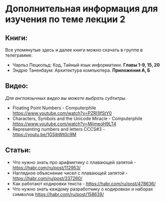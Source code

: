 # Дополнительная информация для изучения по теме лекции 2

## Книги:
Все упомянутые здесь и далее книги можно скачать в группе в телеграмме.

- Чарльз Пецкольд: Код, Тайный язык информатики. **Главы 1-9, 15, 20**
- Эндрю Таненбаум: Архитектура компьютера. **Приложения А, Б**

## Видео:

_Для англоязычных видео вы можете выбрать субтитры._

- Floating Point Numbers - Computerphile https://www.youtube.com/watch?v=PZRI1IfStY0
- Characters, Symbols and the Unicode Miracle - Computerphile https://www.youtube.com/watch?v=MijmeoH9LT4
- Representing numbers and letters CCCS#3 - https://youtu.be/1GSjbWt0c9M

## Статьи:

- Что нужно знать про арифметику с плавающей запятой - https://habr.com/ru/post/112953/
- Наглядное объяснение чисел с плавающей запятой - https://habr.com/ru/post/337260/
- Как работают кодировки текста - https://habr.com/ru/post/478636/
- Что нужно знать каждому разработчику о кодировках и наборах символов https://habr.com/ru/post/158639/
